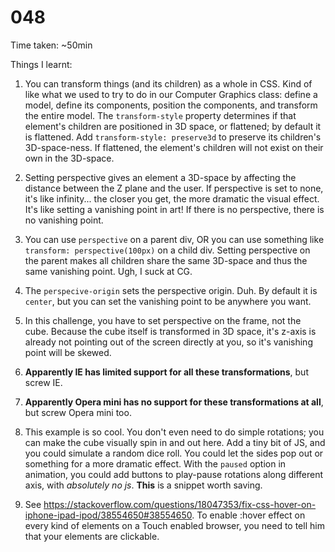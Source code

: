 # 048

Time taken: ~50min

Things I learnt:

1. You can transform things (and its children) as a whole in CSS. Kind of like what we
used to try to do in our Computer Graphics class: define a model, define its components,
position the components, and transform the entire model. The `transform-style` property
determines if that element's children are positioned in 3D space, or flattened; by 
default it is flattened. Add `transform-style: preserve3d` to preserve its children's
3D-space-ness. If flattened, the element's children will not exist on their own in the 
3D-space.

2. Setting perspective gives an element a 3D-space by affecting the distance between the 
Z plane and the user. If perspective is set to none, it's like infinity... the closer 
you get, the more dramatic the visual effect. It's like setting a vanishing point in art!
If there is no perspective, there is no vanishing point.

3. You can use `perspective` on a parent div, OR you can use something like
`transform: perspective(100px)` on a child div. Setting perspective on the parent makes 
all children share the same 3D-space and thus the same vanishing point. Ugh, I suck at CG.

4. The `perspecive-origin` sets the perspective origin. Duh. By default it is `center`, but
you can set the vanishing point to be anywhere you want.

4. In this challenge, you have to set perspective on the frame, not the cube. Because the cube
itself is transformed in 3D space, it's z-axis is already not pointing out of the screen
directly at you, so it's vanishing point will be skewed.

5. **Apparently IE has limited support for all these transformations**, but screw IE.

6. **Apparently Opera mini has no support for these transformations at all**, but screw
Opera mini too.

7. This example is so cool. You don't even need to do simple rotations; you can make the cube
visually spin in and out here. Add a tiny bit of JS, and you could simulate a random dice roll.
You could let the sides pop out or something for a more dramatic effect. With the `paused`
option in animation, you could add buttons to play-pause rotations along different axis,
with *absolutely no js*. **This** is a snippet worth saving.

8. See https://stackoverflow.com/questions/18047353/fix-css-hover-on-iphone-ipad-ipod/38554650#38554650.
To enable :hover effect on every kind of elements on a Touch enabled browser, you need to tell
him that your elements are clickable.
